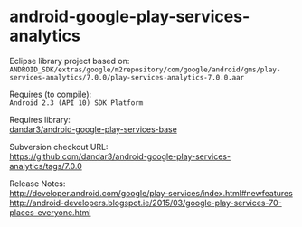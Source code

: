 android-google-play-services-analytics
======================================

Eclipse library project based on:<br/>
`ANDROID_SDK/extras/google/m2repository/com/google/android/gms/play-services-analytics/7.0.0/play-services-analytics-7.0.0.aar`

Requires (to compile):<br/>
`Android 2.3 (API 10) SDK Platform`

Requires library:<br/>
[dandar3/android-google-play-services-base](https://github.com/dandar3/android-google-play-services-base/)

Subversion checkout URL:<br/>
https://github.com/dandar3/android-google-play-services-analytics/tags/7.0.0

Release Notes:<br/>
http://developer.android.com/google/play-services/index.html#newfeatures<br/>
http://android-developers.blogspot.ie/2015/03/google-play-services-70-places-everyone.html<br/>